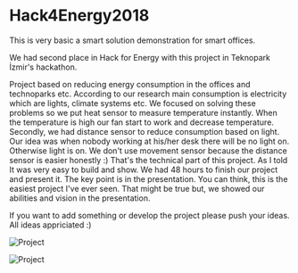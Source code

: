 # Hack4Energy2018
This is very basic a smart solution demonstration for smart offices.

  We had second place in Hack for Energy with this project in Teknopark İzmir's hackathon. 
  
  Project based on reducing energy consumption in the offices and technoparks etc. According to our research main consumption is electricity which are lights, climate systems etc. 
  We focused on solving these problems so we put heat sensor to measure temperature instantly. When the temperature is high our fan start to work and decrease temperature. Secondly, we had distance sensor to reduce consumption based on light. Our idea was when nobody working at his/her desk there will be no light on. Otherwise light is on. We don't use movement sensor because the distance sensor is easier honestly :) That's the technical part of this project. As I told It was very easy to build and show. We had 48 hours to finish our project and present it. The key point is in the presentation. You can think, this is the easiest project I've ever seen. That might be true but, we showed our abilities and vision in the presentation.
  
If you want to add something or develop the project please push your ideas. All ideas appriciated :)


![Project](http://www.imgim.com/2018-06-11120145.jpg)

![Project](http://www.imgim.com/2018-06-11120336.jpg)
